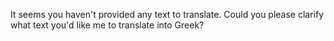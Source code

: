 It seems you haven't provided any text to translate. Could you please clarify what text you'd like me to translate into Greek?